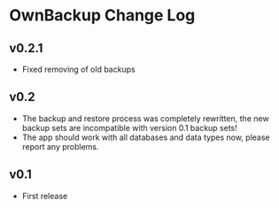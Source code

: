 # OwnBackup Change Log

## v0.2.1
* Fixed removing of old backups 

## v0.2
* The backup and restore process was completely rewritten, the new backup sets are incompatible with version 0.1 backup sets! 
* The app should work with all databases and data types now, please report any problems. 

## v0.1
* First release
